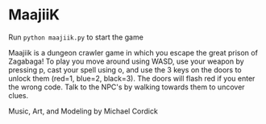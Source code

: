# MaajiiK

Run `python maajiik.py` to start the game

Maajiik is a dungeon crawler game in which you escape the great prison of Zagabaga! To play you move around using WASD, 
use your weapon by pressing p, cast your spell using o, and use the 3 keys on the doors to unlock them (red=1, blue=2, black=3).
The doors will flash red if you enter the wrong code. Talk to the NPC's by walking towards them to uncover clues.

Music, Art, and Modeling by Michael Cordick
